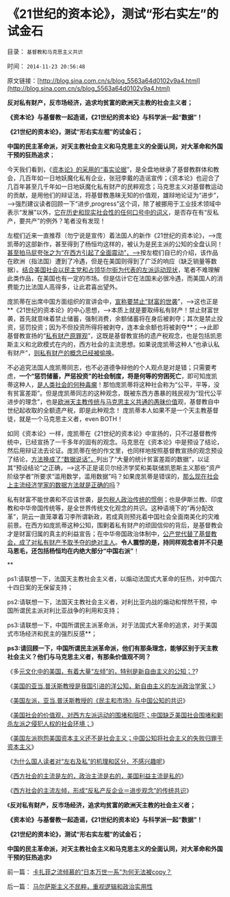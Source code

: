 # 《21世纪的资本论》，测试“形右实左”的试金石

目录： `基督教和马克思主义共识` 

时间： `2014-11-23 20:56:48` 

原文链接：[http://blog.sina.com.cn/s/blog_5563a64d0102v9a4.html](http://blog.sina.com.cn/s/blog_5563a64d0102v9a4.html)

**反对私有财产，反市场经济，追求均贫富的欧洲天主教的社会主义者；**

**《资本论》与基督教一起造谣，《21世纪的资本论》与科学派一起“数据”！**

**《21世纪的资本论》，测试“形右实左棍”的试金石；**

**中国的民主革命派，对天主教社会主义和马克思主义的全面认同，对大革命和外国干预的狂热追求**；

今天我们看到，《[资本论》的采用的“事实论据](../../../2012/4/16/童奴是有可能的，童工是不存在的；.md)”，是全盘地继承了基督教群体和教会，几百年如一日地妖魔化私有企业，张冠李戴的造谣宣传；《资本论》也迎合了几百年甚至几千年如一日地妖魔化私有财产的民粹观念；马克思主义对基督教运动的贡献，是用他们的辩证法，将基督教愚昧无知的价值观，雄辩地论证为“进步”，——>强烈建议读者回顾一下“进步,progress”这个词，除了被挪用于工业技术领域中表示“发展”以外，[它在历史和现实社会性的任何口号中的词义](../../../2014/6/23/中国公知和西方左派的愚昧、反动、落后，及他们的作品.md)，是否存在有“反私产，要共产”的例外？笔者没有发现！

左棍们近来一直推荐（勿宁说是宣传）着法国人的新作《21世纪的资本论》，——>庞凯蒂的这部新作，甚至得到了杨恒均这样的，被认为是民主派的公知的全盘认同！[甚至拍马屁夸张之为“在西方引起了全面震动”，——>](../../../2011/3/23/西方传统文化的愚昧落后.md)按左棍们自已的介绍，该作品在欧洲（指法国）遭到了冷遇，但是在美国则得到了广泛的响应（缺乏销量等数据）。[结合美国社会以民主党和占领华尔街为代表的左派运动现状](../../../2011/10/17/占领大企业，占领福利局，占领华尔街.md)，笔者不难理解此类作品，在美国也有一定的市场。但是估计它在法国未必很冷遇，而美国人的消费能力比法国人高得多，让此君喜出望外。

庞凯蒂在出席中国方面组织的宣讲会中，[宣称要禁止“财富的世袭](../../../2012/2/28/为什么私有制至关重要？官二代的极端价值观是如何形成的？.md)”，——>这也正是**《21世纪的资本论》的中心思想，——>本质上就是要取缔私有财产！禁止财富世袭，首先就意味着禁止储蓄，强制消费，余额储蓄将在身后被剥夺；其次是禁止投资，惩罚投资；因为不但投资所得将被剥夺，连本金余额也将被剥夺**；——>此即基督教宣扬的“[私有财产原罪观](../../../2007/10/1/从《盐铁论》谈起中国人的私有财产原罪感.md)”，这既是基督教宣扬的遗产税观念，也是包括凯恩斯主义和北欧模式在内的，西方社会的主流思想。如果说庞凯蒂这种人“也承认私有财产”，[则私有财产的概念已经被偷换](../../../2009/11/1/产权和财产权，使用权和所有权，不能分离.md)。

不必追究法国人庞凯蒂同志，也不必道德争辩他的个人观点是对是错；只需要考虑，**一个“惩罚储蓄，严惩投资”的社会制度，将是何等的穷困死亡**，即可知庞凯蒂这种人，[是人类社会的何种毒瘤](../../../2014/6/24/基督教反对人权，反对社区主义；.md)！那怕庞凯蒂将这种社会称为“公平，平等，没有贫富差距”。但是庞凯蒂同志的这种观念，既被东西方愚暴的贱民视为“现代公平进步的理念”，也是[欧洲天主教传统与马克思主义共通的愚昧价值](../../../2011/3/23/西方传统文化的愚昧落后.md)观，基督教自中世纪起收取的全额遗产税，即是此种观念！
庞凯蒂本人如果不是一个天主教基督徒，就是一个马克思主义者，even BOTH！

如同《资本论》一样，庞凯蒂在《21世纪的资本论》中宣扬的，只不过基督教传统中，已经宣扬了一千多年的固有的观念。马克思在《资本论》中是预设了结论，然后用辩证法去论证。庞凯蒂在他的作文里，也同样地按照基督教宣扬的观念预设了结论，[方法换成了“数据说话”，](../../../2012/1/13/指责投机的理由都是泛道德化的八股文.md)列出了“大量的统计贫富差距的数据”，以证其“预设结论”之正确，——>这不正是诺贝尔经济学奖和美联储凯恩斯主义那些“资产阶级学者”所要求“滥用数学，滥用数据”吗？如果庞凯蒂是错误的，[那么现在社会上主流经济学家的数据方法就是正确的吗](../../../2012/5/11/清贫的经济学让大批学者出卖良心.md)？

私有财富不能世袭和不应该世袭，[是包税人政治传统的惯例](../../../2014/9/28/富可敌国的皇家包税人的风光和下场.md)；也是伊斯兰教、印度教和中华帝国传统等，是全世界传统文化观念的共识。这种语境下的“再分配改革”，阴云一直笼罩着习李所谓新政，若成真则预兆着中国社会全面南美化的灾难前景。在西方如庞凯蒂这种公知，围剿着私有财产的顽固信仰的背后，是基督教会才是财富归属的真主的利益宣告；在中华帝国政治体制中，[公产党代替了基督教会，成了对私有财产予取予夺的绝对主人](../../../2012/1/26/中世纪基督教发明的遗产税和奥朗则布大帝的“忏悔”.md)。**令人震惊的是，持同样观念者并不只是马恩毛，还包括杨恒均在内绝大部分“中国右派”**！

**

ps1:请联想一下，法国天主教社会主义者，以煽动法国式大革命的狂热，对中国六十四日案的无保留支持；

ps2:请联想一下，法国天主教社会主义者，对利比亚内战的煽动和悍然干预，中国所谓民主派对利比亚战争的利用和支持；

ps3:请联想一下，中国所谓民主派革命派，对于法国式大革命的追求，对于美国式市场经济和民主的强烈反感**；

**ps3:请回顾一下，中国所谓民主派革命派，他们有那条理念，能够区别于天主教社会主义？他们与马克思主义者，有那条价值观不同？**

《多[元文化中的美国，有着大量“左倾”的，特别是新自由主义的公知；?](../../../2014/4/1/国际“三角演义”中的自由联邦，民粹国，社会主义大家庭.md)?

《[美国的亚当.普沃斯教授是我国引进的洋公知，新自由主义的左派政治学家；](../../../2014/4/9/普沃斯教授《民主和市场》，冒充的数学和滥用的博弈论.md)》

《[美国左派，亚当.普沃斯教授的《民主和市场》与中国公知的共识](../../../2014/4/25/美国左派的《民主和市场》与中国公知的共识.md)》

《[美国社会的价值观，对西方左派运动的围堵和阻吓；中国缺乏美国社会围堵和剿杀左派之侵犯人权的社会环境；](../../../2014/10/18/美国社会的价值观，对西方左派运动的围堵和阻吓.md)》

《[美国左派抱怨美国资本主义还不是社会主义；中国公知将社会主义的失败归罪于资本主义](../../../2014/10/24/美国左派的语境和中国公知的异同，新自由主义者.md)》

《[为什么国人读者对“左右及私”的机理和区分，不感兴趣呢](../../../2014/11/2/为什么国人读者对“左右及私”的机理和区分，不感兴趣呢？.md)》

《[西方社会的主流是左的，政治主流是右的，美国利益主流是私的](../../../2014/11/6/西方社会的主流是左的，政治主流是右的，美国利益主流是私的；.md)》

《[西方社会的主流左倾，形成“反私产反企业＝进步观念”的传统共识](../../../2014/11/16/西方社会主流左倾，形成“反企业私有＝进步观念”的传统共识.md)》

《**反对私有财产，反市场经济，追求均贫富的欧洲天主教的社会主义者；**

**《资本论》与基督教一起造谣，《21世纪的资本论》与科学派一起“数据”！**

**《21世纪的资本论》，测试“形右实左棍”的试金石；**

**中国的民主革命派，对天主教社会主义和马克思主义的全面认同，对大革命和外国干预的狂热追求**》

前一篇： [卡扎菲之流倾慕的“日本万世一系”为何无法被copy？](../../../2014/11/24/卡扎菲之流倾慕的“日本万世一系”为何无法被copy？.md)

后一篇： [马尔萨斯主义不民粹，重视逻辑和政治实用性](../../../2014/11/2/马尔萨斯主义不民粹，重视逻辑和政治实用性.md)

